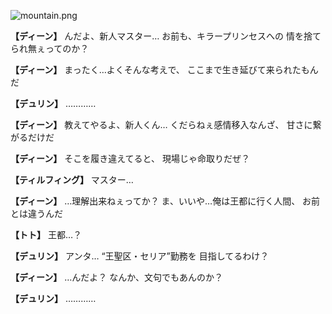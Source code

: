 
![mountain.png](../images/backgrounds/mountain.png)

**【ディーン】**
んだよ、新人マスター…
お前も、キラープリンセスへの
情を捨てられ無ぇってのか？

**【ディーン】**
まったく…よくそんな考えで、
ここまで生き延びて来られたもんだ

**【デュリン】**
…………

**【ディーン】**
教えてやるよ、新人くん…
くだらねぇ感情移入なんざ、
甘さに繋がるだけだ

**【ディーン】**
そこを履き違えてると、
現場じゃ命取りだぜ？

**【ティルフィング】**
マスター…

**【ディーン】**
…理解出来ねぇってか？
ま、いいや…俺は王都に行く人間、
お前とは違うんだ

**【トト】**
王都…？

**【デュリン】**
アンタ…
“王聖区・セリア”勤務を
目指してるわけ？

**【ディーン】**
…んだよ？
なんか、文句でもあんのか？

**【デュリン】**
…………